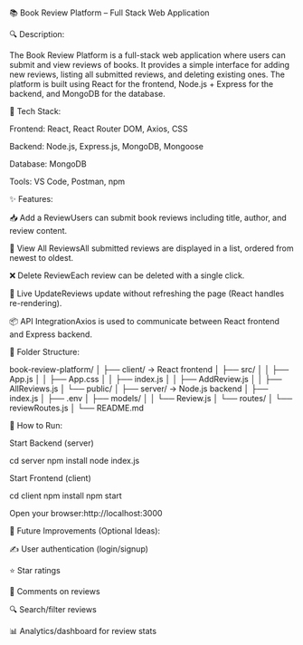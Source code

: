 📚 Book Review Platform – Full Stack Web Application

🔍 Description:

The Book Review Platform is a full-stack web application where users can submit and view reviews of books. It provides a simple interface for adding new reviews, listing all submitted reviews, and deleting existing ones. The platform is built using React for the frontend, Node.js + Express for the backend, and MongoDB for the database.

💠 Tech Stack:

Frontend: React, React Router DOM, Axios, CSS

Backend: Node.js, Express.js, MongoDB, Mongoose

Database: MongoDB

Tools: VS Code, Postman, npm

✨ Features:

📥 Add a ReviewUsers can submit book reviews including title, author, and review content.

📃 View All ReviewsAll submitted reviews are displayed in a list, ordered from newest to oldest.

❌ Delete ReviewEach review can be deleted with a single click.

🔄 Live UpdateReviews update without refreshing the page (React handles re-rendering).

📦 API IntegrationAxios is used to communicate between React frontend and Express backend.

💂 Folder Structure:

book-review-platform/
│
├── client/         → React frontend
│   ├── src/
│   │   ├── App.js
│   │   ├── App.css
│   │   ├── index.js
│   │   ├── AddReview.js
│   │   ├── AllReviews.js
│   └── public/
│
├── server/         → Node.js backend
│   ├── index.js
│   ├── .env
│   ├── models/
│   │   └── Review.js
│   └── routes/
│       └── reviewRoutes.js
│
└── README.md

🚀 How to Run:

Start Backend (server)

cd server
npm install
node index.js

Start Frontend (client)

cd client
npm install
npm start

Open your browser:http://localhost:3000

📝 Future Improvements (Optional Ideas):

✍️ User authentication (login/signup)

⭐ Star ratings

💬 Comments on reviews

🔍 Search/filter reviews

📊 Analytics/dashboard for review stats

